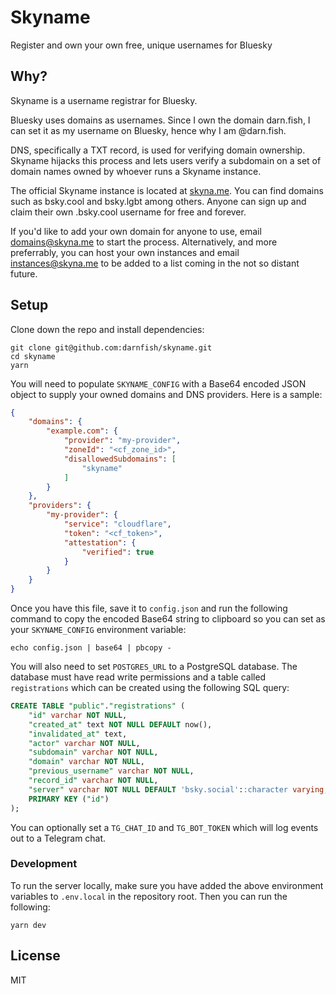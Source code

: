# Skyname
Register and own your own free, unique usernames for Bluesky

## Why?
Skyname is a username registrar for Bluesky.

Bluesky uses domains as usernames. Since I own the domain darn.fish, I can set it as my username on Bluesky, hence why I am @darn.fish.

DNS, specifically a TXT record, is used for verifying domain ownership. Skyname hijacks this process and lets users verify a subdomain on a set of domain names owned by whoever runs a Skyname instance.

The official Skyname instance is located at [skyna.me](https://skyna.me). You can find domains such as bsky.cool and bsky.lgbt among others. Anyone can sign up and claim their own <username>.bsky.cool username for free and forever.

If you'd like to add your own domain for anyone to use, email [domains@skyna.me](mailto:domains@skyna.me) to start the process. Alternatively, and more preferrably, you can host your own instances and email [instances@skyna.me](mailto:instances@skyna.me) to be added to a list coming in the not so distant future.

## Setup
Clone down the repo and install dependencies:
```
git clone git@github.com:darnfish/skyname.git
cd skyname
yarn
```

You will need to populate `SKYNAME_CONFIG` with a Base64 encoded JSON object to supply your owned domains and DNS providers. Here is a sample:
```json
{
	"domains": {
		"example.com": {
			"provider": "my-provider",
			"zoneId": "<cf_zone_id>",
			"disallowedSubdomains": [
				"skyname"
			]
		}
	},
	"providers": {
		"my-provider": {
			"service": "cloudflare",
			"token": "<cf_token>",
			"attestation": {
				"verified": true
			}
		}
	}
}
```

Once you have this file, save it to `config.json` and run the following command to copy the encoded Base64 string to clipboard so you can set as your `SKYNAME_CONFIG` environment variable:
```
echo config.json | base64 | pbcopy -
```

You will also need to set `POSTGRES_URL` to a PostgreSQL database. The database must have read write permissions and a table called `registrations` which can be created using the following SQL query:
```sql
CREATE TABLE "public"."registrations" (
    "id" varchar NOT NULL,
    "created_at" text NOT NULL DEFAULT now(),
    "invalidated_at" text,
    "actor" varchar NOT NULL,
    "subdomain" varchar NOT NULL,
    "domain" varchar NOT NULL,
    "previous_username" varchar NOT NULL,
    "record_id" varchar NOT NULL,
    "server" varchar NOT NULL DEFAULT 'bsky.social'::character varying,
    PRIMARY KEY ("id")
);
```

You can optionally set a `TG_CHAT_ID` and `TG_BOT_TOKEN` which will log events out to a Telegram chat.

### Development
To run the server locally, make sure you have added the above environment variables to `.env.local` in the repository root. Then you can run the following:
```
yarn dev
```

## License
MIT
